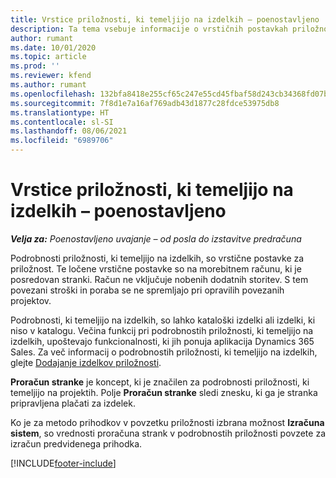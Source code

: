 ```yaml
---
title: Vrstice priložnosti, ki temeljijo na izdelkih – poenostavljeno
description: Ta tema vsebuje informacije o vrstičnih postavkah priložnosti, ki temeljijo na izdelkih, v storitvi Project Operations.
author: rumant
ms.date: 10/01/2020
ms.topic: article
ms.prod: ''
ms.reviewer: kfend
ms.author: rumant
ms.openlocfilehash: 132bfa8418e255cf65c247e55cd45fbaf58d243cb34368fd07bc4ade11bb243e
ms.sourcegitcommit: 7f8d1e7a16af769adb43d1877c28fdce53975db8
ms.translationtype: HT
ms.contentlocale: sl-SI
ms.lasthandoff: 08/06/2021
ms.locfileid: "6989706"
---
```

# <a name="product-based-opportunity-lines---lite"></a>Vrstice priložnosti, ki temeljijo na izdelkih – poenostavljeno

_**Velja za:** Poenostavljeno uvajanje – od posla do izstavitve predračuna_

Podrobnosti priložnosti, ki temeljijo na izdelkih, so vrstične postavke za priložnost. Te ločene vrstične postavke so na morebitnem računu, ki je posredovan stranki. Račun ne vključuje nobenih dodatnih storitev. S tem povezani stroški in poraba se ne spremljajo pri opravilih povezanih projektov.

Podrobnosti, ki temeljijo na izdelkih, so lahko kataloški izdelki ali izdelki, ki niso v katalogu. Večina funkcij pri podrobnostih priložnosti, ki temeljijo na izdelkih, upoštevajo funkcionalnosti, ki jih ponuja aplikacija Dynamics 365 Sales. Za več informacij o podrobnostih priložnosti, ki temeljijo na izdelkih, glejte [Dodajanje izdelkov priložnosti](/dynamics365/sales-enterprise/add-products-opportunity).

**Proračun stranke** je koncept, ki je značilen za podrobnosti priložnosti, ki temeljijo na projektih. Polje **Proračun stranke** sledi znesku, ki ga je stranka pripravljena plačati za izdelek.

Ko je za metodo prihodkov v povzetku priložnosti izbrana možnost **Izračuna sistem**, so vrednosti proračuna strank v podrobnostih priložnosti povzete za izračun predvidenega prihodka. 



[!INCLUDE[footer-include](../../includes/footer-banner.md)]